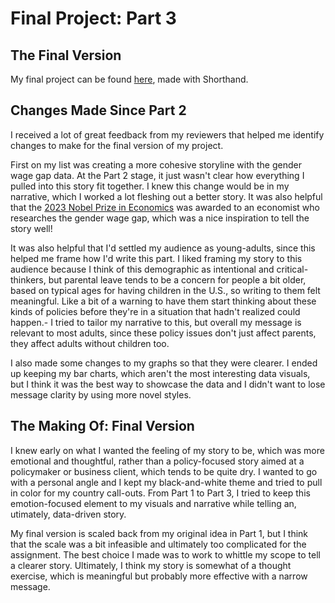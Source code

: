 # Final Project: Part 3

## The Final Version
My final project can be found [here](https://carnegiemellon.shorthandstories.com/paid-parental-leave/index.html), made with Shorthand.

## Changes Made Since Part 2
I received a lot of great feedback from my reviewers that helped me identify changes to make for the final version of my project.

First on my list was creating a more cohesive storyline with the gender wage gap data. At the Part 2 stage, it just wasn't clear how everything I pulled into this story fit together. I knew this change would be in my narrative, which I worked a lot fleshing out a better story. It was also helpful that the [2023 Nobel Prize in Economics](https://www.nobelprize.org/prizes/economic-sciences/2023/press-release/) was awarded to an economist who researches the gender wage gap, which was a nice inspiration to tell the story well!

It was also helpful that I'd settled my audience as young-adults, since this helped me frame how I'd write this part. I liked framing my story to this audience because I think of this demographic as intentional and critical-thinkers, but parental leave tends to be a concern for people a bit older, based on typical ages for having children in the U.S., so writing to them felt meaningful. Like a bit of a warning to have them start thinking about these kinds of policies before they're in a situation that hadn't realized could happen.- I tried to tailor my narrative to this, but overall my message is relevant to most adults, since these policy issues don't just affect parents, they affect adults without children too.

I also made some changes to my graphs so that they were clearer. I ended up keeping my bar charts, which aren't the most interesting data visuals, but I think it was the best way to showcase the data and I didn't want to lose message clarity by using more novel styles.


## The Making Of: Final Version
I knew early on what I wanted the feeling of my story to be, which was more emotional and thoughtful, rather than a policy-focused story aimed at a policymaker or business client, which tends to be quite dry. I wanted to go with a personal angle and I kept my black-and-white theme and tried to pull in color for my country call-outs. From Part 1 to Part 3, I tried to keep this emotion-focused element to my visuals and narrative while telling an, utimately, data-driven story.

My final version is scaled back from my original idea in Part 1, but I think that the scale was a bit infeasible and ultimately too complicated for the assignment. The best choice I made was to work to whittle my scope to tell a clearer story. Ultimately, I think my story is somewhat of a thought exercise, which is meaningful but probably more effective with a narrow message.
